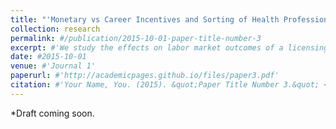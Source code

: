 ```yaml
---
title: "'Monetary vs Career Incentives and Sorting of Health Professionals in Peru' with José Flor-Toro"
collection: research
permalink: #/publication/2015-10-01-paper-title-number-3
excerpt: #'We study the effects on labor market outcomes of a licensing process that led to the closure of 1/3 of Peruvian colleges (2016-2021). Using a rich panel dataset of recent college graduates and a difference-in-differences model, we find an increase in wages for graduates from colleges that obtained a license and no significant effects for graduates from universities whose license was denied.'
date: #2015-10-01
venue: #'Journal 1'
paperurl: #'http://academicpages.github.io/files/paper3.pdf'
citation: #'Your Name, You. (2015). &quot;Paper Title Number 3.&quot; <i>Journal 1</i>. 1(3).'
---
```


*Draft coming soon.

 